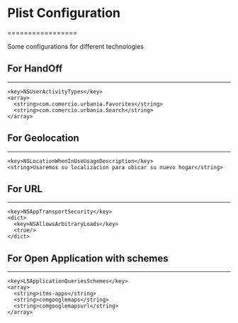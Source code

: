 # Plist Configuration
=================

Some configurations for different technologies

## For HandOff ##
-----------------
```
<key>NSUserActivityTypes</key>
<array>
  <string>com.comercio.urbania.Favorites</string>
  <string>com.comercio.urbania.Search</string>
</array>
```
## For Geolocation ##
---------------------
```
<key>NSLocationWhenInUseUsageDescription</key>
<string>Usaremos su localizacion para ubicar su nuevo hogar</string>
```
## For URL ##
-------------
```
<key>NSAppTransportSecurity</key>
<dict>
  <key>NSAllowsArbitraryLoads</key>
  <true/>
</dict>
```
## For Open Application with schemes ##
----------------------------------------
```
<key>LSApplicationQueriesSchemes</key>
<array>
  <string>itms-apps</string>
  <string>comgooglemaps</string>
  <string>comgooglemapsurl</string>
</array>
```

